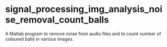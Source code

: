# signal_processing_img_analysis_noise_removal_count_balls
A Matlab program to remove noise from audio files and to count number of coloured balls in various images.
